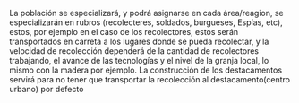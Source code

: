 La población se especializará, y podrá asignarse en cada área/reagion, se especializarán en rubros (recolecteres, soldados, burgueses, Espías, etc), estos, por ejemplo en el caso de los recolectores, estos serán transportados en carreta a los lugares donde se pueda recolectar, y la velocidad de recolección dependerá de la cantidad de recolectores trabajando, el avance de las tecnologías y el nivel de la granja local, lo mismo con la madera por ejemplo. La construcción de los destacamentos servirá para no tener que transportar la recolección al destacamento(centro urbano) por defecto
